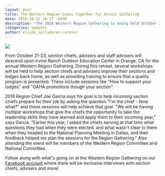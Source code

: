 ```yaml
---
layout: post
title: The Western Region Comes Together for Annual Gathering
date: 2016-10-22 10:17 -0800
description: "The 2016 Western Region Gathering is being held October 21-23 at the Irvine Ranch Outdoor Education Center."
categories: updates
author: elisha_valladares-cormier
---
```


<img src="{{ site.baseurl }}images/posts/2016Gathering/irvine-ranch-outdoor-education-center.jpg" class="img-thumbnail img-responsive center-block">

From October 21-23, section chiefs, advisers and staff advisers will descend upon Irvine Ranch Outdoor Education Center in Orange, CA for the annual Western Region Gathering.<!--more-->
During this retreat, several workshops will be held to help section chiefs and advisers improve their sections and lodges back home, as well as providing training to ensure that a quality program is presented.  These include sessions like "How to support your lodges" and "OAHA promotions though your section".

2016 Region Chief Joe Garcia says his goal is to help incoming section chiefs prepare for their job by asking the question "I'm the chief - Now what?" and these sessions will help achieve that goal.
"We will be having multiple workshops that give the chiefs the opportunity to take the leadership skills they have learned and apply them to their incoming year," says Garcia. "Earlier this year, I asked the chiefs serving at that time what questions they had when they were elected, and what wasn't clear to them when they headed to the National Planning Meeting in Dallas, and their feedback helped me plan the sessions for the Region Gathering."
Also attending the event will be members of the Western Region Committee and National Committee.

Follow along with what's going on at the Western Region Gathering on our <a href="{{ site.social.facebook }}" target="_blank">Facebook account</a> where there will be exclusive interviews with section chiefs, advisers and more!
